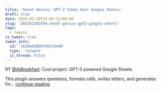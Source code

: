 ```yaml
---
title: 'Sheet Genius: GPT-3 Takes Over Google Sheets'
draft: true
date: 2023-02-28T15:04:11+00:00
slug: '202302281504-sheet-genius-gpt3-google-sheets'
tags:
  - tweets
is_tweet: true
tweet_info:
  id: '1630463860745576448'
  type: 'retweet'
  is_thread: False
---
```




RT [@AiBreakfast](https://x.com/AiBreakfast): Cool project: GPT-3 powered Google Sheets

This plugin answers questions, formats cells, writes letters, and generates for… [continue reading](https://x.com/sytelus/status/1630463860745576448)

